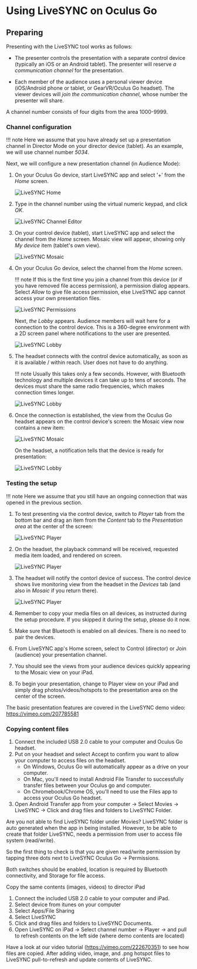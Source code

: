 # Using LiveSYNC on Oculus Go

## Preparing

Presenting with the LiveSYNC tool works as follows:

* The presenter controls the presentation with a separate control device (typically an iOS or an Android tablet). The presenter will reserve *a communication channel* for the presentation.

* Each member of the audience uses a personal viewer device (iOS/Android phone or tablet, or GearVR/Oculus Go headset). The viewer devices will *join the communication channel*, whose number the presenter will share.

A channel number consists of four digits from the area 1000-9999.

### Channel configuration

!!! note
    Here we assume that you have already set up a presentation channel in Director Mode on your director device (tablet). As an example, we will use channel number *5034*.

Next, we will configure a new presentation channel (in Audience Mode):

1. On your Oculus Go device, start LiveSYNC app and select '+' from the *Home* screen.

    ![LiveSYNC Home](img/livesync_home_empty.png)

2. Type in the channel number using the virtual numeric keypad, and click *OK*.

    ![LiveSYNC Channel Editor](img/livesync_channel_input.png)

3. On your control device (tablet), start LiveSYNC app and select the channel from the *Home* screen. Mosaic view will appear, showing only *My device* item (tablet's own view).

    ![LiveSYNC Mosaic](img/livesync_mosaic_empty.png)

4. On your Oculus Go device, select the channel from the *Home* screen.

    !!! note
        If this is the first time you join a channel from this device (or if you have removed file access permission), a permission dialog appears. Select *Allow* to give file access permission, else LiveSYNC app cannot access your own presentation files.

    ![LiveSYNC Permissions](img/livesync_permissions.png)

    Next, *the Lobby* appears. Audience members will wait here for a connection to the control device. This is a 360-degree environment with a 2D screen panel where notifications to the user are presented.

    ![LiveSYNC Lobby](img/livesync_lobby_entry.png)

5. The headset connects with the control device automatically, as soon as it is available / within reach. User does not have to do anything.

    !!! note
        Usually this takes only a few seconds. However, with Bluetooth technology and multiple devices it can take up to tens of seconds. The devices must share the same radio frequencies, which makes connection times longer.

      ![LiveSYNC Lobby](img/livesync_lobby_opening.png)

6. Once the connection is established, the view from the Oculus Go headset appears on the control device's screen: the Mosaic view now contains a new item:

    ![LiveSYNC Mosaic](img/livesync_mosaic_one_device.png)

    On the headset, a notification tells that the device is ready for presentation:

    ![LiveSYNC Lobby](img/livesync_lobby_ready.png)

### Testing the setup

!!! note
    Here we assume that you still have an ongoing connection that was opened in the previous section.

1. To test presenting via the control device, switch to *Player* tab from the bottom bar and drag an item from the *Content* tab to the *Presentation area* at the center of the screen:

    ![LiveSYNC Player](img/livesync_player_content_drop.png)

2. On the headset, the playback command will be received, requested media item loaded, and rendered on screen.

    ![LiveSYNC Player](img/livesync_player_demo_photo.png)

3. The headset will notify the contorl device of success. The control device shows live monitoring view from the headset in the *Devices* tab (and also in *Mosaic* if you return there).

    ![LiveSYNC Player](img/livesync_player_observing.png)


4. Remember to copy your media files on all devices, as instructed
during the setup procedure. If you skipped it during the setup, please
do it now.
4. Make sure that Bluetooth is enabled on all devices. There is no need
to pair the devices.
5. From LiveSYNC app's Home screen, select to Control (director) or Join
(audience) your presentation channel.
6. You should see the views from your audience devices quickly appearing
to the Mosaic view on your iPad.
7. To begin your presentation, change to Player view on your iPad and
simply drag photos/videos/hotspots to the presentation area on the
center of the screen.

The basic presentation features are covered in the LiveSYNC demo video:
https://vimeo.com/207785581

### Copying content files

1. Connect the included USB 2.0 cable to your computer and Oculus Go headset.
2. Put on your headset and select Accept to confirm you want to allow your computer to access files on the headset.
    - On Windows, Oculus Go will automatically appear as a drive on your computer.
    - On Mac, you'll need to install Android File Transfer to successfully transfer files between your Oculus go and computer.
    - On Chromebook/Chrome OS, you'll need to use the Files app to access your Oculus Go headset.
3. Open Android Transfer app from your computer -> Select Movies -> LiveSYNC -> Click and drag files and folders to LiveSYNC Folder.

Are you not able to find LiveSYNC folder under Movies? LiveSYNC folder is auto generated when the app in being installed. However, to be able to create that folder LiveSYNC, needs a permission from user to access file system (read/write).

So the first thing to check is that you are given read/write permission by tapping three dots next to LiveSYNC Oculus Go -> Permissions.


Both switches should be enabled, location is required by Bluetooth connectivity, and Storage for file access.


Copy the same contents (images, videos) to director iPad

1. Connect the included USB 2.0 cable to your computer and iPad.
2. Select device from itunes on your computer
3. Select Apps/File Sharing
4. Select LiveSYNC
5. Click and drag files and folders to LiveSYNC Documents.
6. Open LiveSYNC on iPad -> Select channel number -> Player -> and pull to refresh contents on the left side (where demo contents are located)

Have a look at our video tutorial (https://vimeo.com/222670351) to see how files are copied. After adding video, image, and .png hotspot files to LiveSYNC pull-to-refresh and update contents of LiveSYNC.
